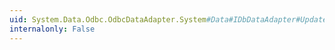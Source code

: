 ```yaml
---
uid: System.Data.Odbc.OdbcDataAdapter.System#Data#IDbDataAdapter#UpdateCommand
internalonly: False
---
```

